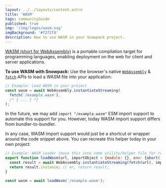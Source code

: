 ```yaml
---
layout: ../../layouts/content.astro
title: 'WASM'
tags: communityGuide
published: true
img: '/img/logos/wasm.svg'
imgBackground: '#f2f2f8'
description: How to use WASM in your Snowpack project.
---
```


[WASM (short for WebAssembly)](https://webassembly.org/) is a portable compilation target for programming languages, enabling deployment on the web for client and server applications.

**To use WASM with Snowpack:** Use the browser's native [`WebAssembly`](https://developer.mozilla.org/en-US/docs/Web/JavaScript/Reference/Global_Objects/WebAssembly) & [`fetch`](https://developer.mozilla.org/en-US/docs/Web/API/Fetch_API) APIs to load a WASM file into your application:

```js
// Example: Load WASM in your project
const wasm = await WebAssembly.instantiateStreaming(
  fetch('/example.wasm'),
  /* { ... } */
);
```

In the future, we may add `import "/example.wasm"` ESM import support to automate this support for you. However, today WASM import support differs from bundler-to-bundler.

In any case, WASM import support would just be a shortcut or wrapper around the code snippet above. You can recreate this helper today in your own project:

```js
// Example: WASM Loader (move this into some utility/helper file for reuse)
export function loadWasm(url, importObject = {module: {}, env: {abort() {}}}) => {
  const result = await WebAssembly.instantiateStreaming(fetch(url), importObject);
  return result.instance; // or, return result;
}

const wasm = await loadWasm('/example.wasm');
```
